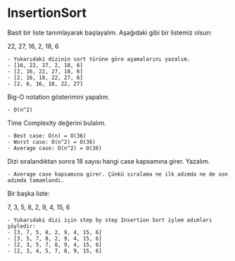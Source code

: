 # InsertionSort

Basit bir liste tanımlayarak başlayalım.
Aşağıdaki gibi bir listemiz olsun:

22, 27, 16, 2, 18, 6

    - Yukarıdaki dizinin sort türüne göre aşamalarını yazalım.
    - [16, 22, 27, 2, 18, 6]
    - [2, 16, 22, 27, 18, 6]
    - [2, 16, 18, 22, 27, 6]
    - [2, 6, 16, 18, 22, 27]

Big-O notation gösterimini yapalım.
    
    - O(n^2)

Time Complexity değerini bulalım.

    - Best case: O(n) = O(36)
    - Worst case: O(n^2) = O(36)
    - Average case: O(n^2) = O(36)
    
Dizi sıralandıktan sonra 18 sayısı hangi case kapsamına girer. Yazalım.

    - Average case kapsamına girer. Çünkü sıralama ne ilk adımda ne de son adımda tamamlandı.

Bir başka liste:

7, 3, 5, 8, 2, 9, 4, 15, 6

    - Yukarıdaki dizi için step by step Insertion Sort işlem adımları şöyledir:
    - [3, 7, 5, 8, 2, 9, 4, 15, 6]
    - [3, 5, 7, 8, 2, 9, 4, 15, 6]
    - [2, 3, 5, 7, 8, 9, 4, 15, 6]
    - [2, 3, 4, 5, 7, 8, 9, 15, 6]
